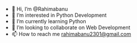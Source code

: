 - 👋 Hi, I’m @Rahimabanu
- 👀 I’m interested in Python Development
- 🌱 I’m currently learning Python
- 💞️ I’m looking to collaborate on Web Development
- 📫 How to reach me rahimabanu2301@gmail.com

<!---
Rahimabanu/Rahimabanu is a ✨ special ✨ repository because its `README.md` (this file) appears on your GitHub profile.
You can click the Preview link to take a look at your changes.
--->
